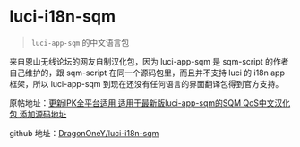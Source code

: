 # luci-i18n-sqm

> `luci-app-sqm` 的中文语言包

来自恩山无线论坛的网友自制汉化包，因为 luci-app-sqm 是 sqm-script 的作者自己维护的，跟 sqm-script 在同一个源码包里，而且并不支持 luci 的 i18n app 框架，所以 luci-app-sqm 到现在还没有任何语言的界面翻译包得到官方支持。

原帖地址：[更新IPK全平台适用 适用于最新版luci-app-sqm的SQM QoS中文汉化包 添加源码地址](https://www.right.com.cn/forum/thread-211176-1-1.html)

github 地址：[DragonOneY/luci-i18n-sqm](https://github.com/DragonOneY/luci-i18n-sqm)